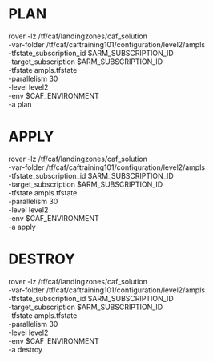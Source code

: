 # PLAN
rover -lz /tf/caf/landingzones/caf_solution \
    -var-folder /tf/caf/caftraining101/configuration/level2/ampls \
    -tfstate_subscription_id $ARM_SUBSCRIPTION_ID \
    -target_subscription $ARM_SUBSCRIPTION_ID \
    -tfstate ampls.tfstate \
    -parallelism 30 \
    -level level2 \
    -env $CAF_ENVIRONMENT \
    -a plan

# APPLY
rover -lz /tf/caf/landingzones/caf_solution \
    -var-folder /tf/caf/caftraining101/configuration/level2/ampls \
    -tfstate_subscription_id $ARM_SUBSCRIPTION_ID \
    -target_subscription $ARM_SUBSCRIPTION_ID \
    -tfstate ampls.tfstate \
    -parallelism 30 \
    -level level2 \
    -env $CAF_ENVIRONMENT \
    -a apply

# DESTROY
rover -lz /tf/caf/landingzones/caf_solution \
    -var-folder /tf/caf/caftraining101/configuration/level2/ampls \
    -tfstate_subscription_id $ARM_SUBSCRIPTION_ID \
    -target_subscription $ARM_SUBSCRIPTION_ID \
    -tfstate ampls.tfstate \
    -parallelism 30 \
    -level level2 \
    -env $CAF_ENVIRONMENT \
    -a destroy